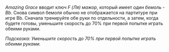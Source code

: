 *Amazing Grace* вводит ключ *F (Ля) мажор*, который имеет *один бемоль - Bb*.
Снова символ бемоля обычно не отображается на партитуре при игре Bb.
Сначала тренируйте обе руки по отдельности, а затем, когда будете готовы,
уменьшите скорость до 70% при первой попытке играть обеими руками.

*Подсказка:* _Уменьшите скорость до 70% при первой попытке играть обеими руками._
